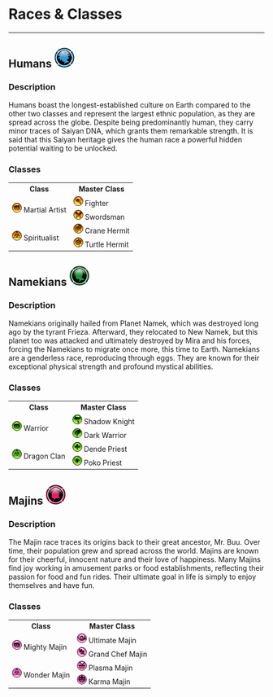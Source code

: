 # Races & Classes
---

## Humans ![Human](../_images/races/human.png)


### Description
Humans boast the longest-established culture on Earth compared to the other two classes and represent the largest ethnic population, as they are spread across the globe. Despite being predominantly human, they carry minor traces of Saiyan DNA, which grants them remarkable strength. It is said that this Saiyan heritage gives the human race a powerful hidden potential waiting to be unlocked.

### Classes

<table>
  <tr>
    <th>Class</th>
    <th>Master Class</th>
  </tr>
  <tr>
    <td rowspan="2"><img src="../_images/classes/martial-artist.png" /> Martial Artist</td>
    <td><img src="../_images/classes/fighter.png" /> Fighter</td>
  </tr>
  <tr>
    <td><img src="../_images/classes/swordsman.png" /> Swordsman</td>
  </tr>
  <tr>
    <td rowspan="2"><img src="../_images/classes/spiritualist.png" /> Spiritualist</td>
    <td><img src="../_images/classes/crane.png" /> Crane Hermit</td>
  </tr>
  <tr>
    <td><img src="../_images/classes/turtle.png" /> Turtle Hermit</td>
  </tr>
</table>


## Namekians ![Namek](../_images/races/namek.png)


### Description
Namekians originally hailed from Planet Namek, which was destroyed long ago by the tyrant Frieza. Afterward, they relocated to New Namek, but this planet too was attacked and ultimately destroyed by Mira and his forces, forcing the Namekians to migrate once more, this time to Earth. Namekians are a genderless race, reproducing through eggs. They are known for their exceptional physical strength and profound mystical abilities.

### Classes

<table>
  <tr>
    <th>Class</th>
    <th>Master Class</th>
  </tr>
  <tr>
    <td rowspan="2"><img src="../_images/classes/warrior.png" /> Warrior</td>
    <td><img src="../_images/classes/shadow-knight.png" /> Shadow Knight</td>
  </tr>
  <tr>
    <td><img src="../_images/classes/dark-warrior.png" /> Dark Warrior</td>
  </tr>
  <tr>
    <td rowspan="2"><img src="../_images/classes/dragon-clan.png" /> Dragon Clan</td>
    <td><img src="../_images/classes/dende.png" /> Dende Priest</td>
  </tr>
  <tr>
    <td><img src="../_images/classes/poko.png" /> Poko Priest</td>
  </tr>
</table>


## Majins ![Majin](../_images/races/majin.png)


### Description
The Majin race traces its origins back to their great ancestor, Mr. Buu. Over time, their population grew and spread across the world. Majins are known for their cheerful, innocent nature and their love of happiness. Many Majins find joy working in amusement parks or food establishments, reflecting their passion for food and fun rides. Their ultimate goal in life is simply to enjoy themselves and have fun.

### Classes

<table>
  <tr>
    <th>Class</th>
    <th>Master Class</th>
  </tr>
  <tr>
    <td rowspan="2"><img src="../_images/classes/mighty.png" /> Mighty Majin</td>
    <td><img src="../_images/classes/ultimate.png" /> Ultimate Majin</td>
  </tr>
  <tr>
    <td><img src="../_images/classes/grand-chef.png" /> Grand Chef Majin</td>
  </tr>
  <tr>
    <td rowspan="2"><img src="../_images/classes/wonder.png" /> Wonder Majin</td>
    <td><img src="../_images/classes/plasma.png" /> Plasma Majin</td>
  </tr>
  <tr>
    <td><img src="../_images/classes/karma.png" /> Karma Majin</td>
  </tr>
</table>